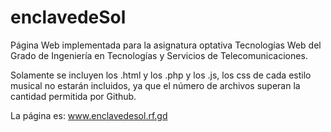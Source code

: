 # enclavedeSol
Página Web implementada para la asignatura optativa Tecnologías Web del Grado de Ingeniería en Tecnologías y Servicios de Telecomunicaciones.

Solamente se incluyen los .html y los .php y los .js, los css de cada estilo musical no estarán incluidos, ya que el número de archivos superan la cantidad permitida por Github. 

La página es: www.enclavedesol.rf.gd
